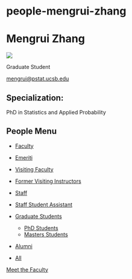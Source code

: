 # people-mengrui-zhang

# Mengrui Zhang

![](https://www.pstat.ucsb.edu/sites/default/files/styles/people_node/public/people/photo/Mengrui%20Zhang.jpg?itok=Pwujfofs)

Graduate Student

[mengrui@pstat.ucsb.edu](mailto:mengrui@pstat.ucsb.edu)

## Specialization:

PhD in Statistics and Applied Probability

## People Menu

- [Faculty](/people/academic "Faculty")
- [Emeriti](/people/emeriti "Emeriti")
- [Visiting Faculty](/people/visiting "Visiting Faculty")
- [Former Visiting Instructors](/people/lecturer "Former Visiting Instructors")
- [Staff](/people/staff)
- [Staff Student Assistant](/people/researcher "Staff Student Assistant")
- [Graduate Students](/people/student "Graduate Students")
  
  - [PhD Students](/people/student/phd "PhD Students")
  - [Masters Students](/people/student/masters "Masters Students")
- [Alumni](/people/alumni)
- [All](/people/all)

[Meet the Faculty](/people/meet-the-faculty)